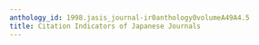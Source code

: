 ```yaml
---
anthology_id: 1998.jasis_journal-ir0anthology0volumeA49A4.5
title: Citation Indicators of Japanese Journals
---
```

